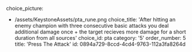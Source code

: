 choice_picture:
  - /assets/KeystoneAssets/pta_rune.png
choice_title: 'After hitting an enemy champion with three consecutive basic attacks you deal additional damage once + the target recieves more damage for a short duration from all sources'
choice_id: pta
category: '5'
order_number: 5
title: 'Press The Attack'
id: 0894a729-8ccd-4cd4-9763-112a3fa8264d
